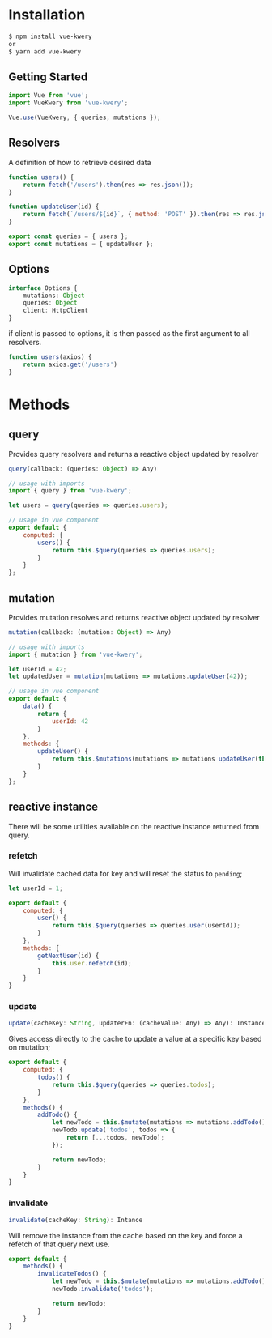# Installation

```bash
$ npm install vue-kwery
or
$ yarn add vue-kwery
```

## Getting Started

```JavaScript
import Vue from 'vue';
import VueKwery from 'vue-kwery';

Vue.use(VueKwery, { queries, mutations });
```

## Resolvers

A definition of how to retrieve desired data

```JavaScript
function users() {
	return fetch('/users').then(res => res.json());
}

function updateUser(id) {
	return fetch(`/users/${id}`, { method: 'POST' }).then(res => res.json());
}

export const queries = { users };
export const mutations = { updateUser };
```

## Options

```TypeScript
interface Options {
	mutations: Object
	queries: Object
	client: HttpClient
}
```

if client is passed to options, it is then passed as the first argument to all resolvers.

```JavaScript
function users(axios) {
	return axios.get('/users')
}
```

# Methods

## query

Provides query resolvers and returns a reactive object updated by resolver

```JavaScript
query(callback: (queries: Object) => Any)

// usage with imports
import { query } from 'vue-kwery';

let users = query(queries => queries.users);

// usage in vue component
export default {
	computed: {
		users() {
			return this.$query(queries => queries.users);
		}
	}
};
```

## mutation

Provides mutation resolves and returns reactive object updated by resolver

```JavaScript
mutation(callback: (mutation: Object) => Any)

// usage with imports
import { mutation } from 'vue-kwery';

let userId = 42;
let updatedUser = mutation(mutations => mutations.updateUser(42));

// usage in vue component
export default {
	data() {
		return {
			userId: 42
		}
	},
	methods: {
		updateUser() {
			return this.$mutations(mutations => mutations updateUser(this.userId));
		}
	}
};
```

## reactive instance

There will be some utilities available on the reactive instance returned from query.

### refetch

Will invalidate cached data for key and will reset the status to `pending`;

```JavaScript
let userId = 1;

export default {
	computed: {
		user() {
			return this.$query(queries => queries.user(userId));
		}
	},
	methods: {
		getNextUser(id) {
			this.user.refetch(id);
		}
	}
}
```

### update

```JavaScript
update(cacheKey: String, updaterFn: (cacheValue: Any) => Any): Instance
```

Gives access directly to the cache to update a value at a specific key based on mutation;

```JavaScript
export default {
	computed: {
		todos() {
			return this.$query(queries => queries.todos);
		}
	},
	methods() {
		addTodo() {
			let newTodo = this.$mutate(mutations => mutations.addTodo());
			newTodo.update('todos', todos => {
				return [...todos, newTodo];
			});

			return newTodo;
		}
	}
}
```

### invalidate

```JavaScript
invalidate(cacheKey: String): Intance
```

Will remove the instance from the cache based on the key and force a refetch of that query next use.

```JavaScript
export default {
	methods() {
		invalidateTodos() {
			let newTodo = this.$mutate(mutations => mutations.addTodo());
			newTodo.invalidate('todos');

			return newTodo;
		}
	}
}
```
